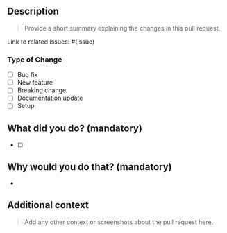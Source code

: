 ## Description

> Provide a short summary explaining the changes in this pull request.

Link to related issues: #(issue)

### Type of Change

- [ ] Bug fix
- [ ] New feature
- [ ] Breaking change
- [ ] Documentation update
- [ ] Setup

## What did you do? (mandatory)

- [ ]

## Why would you do that? (mandatory)

-

## Additional context

> Add any other context or screenshots about the pull request here.
